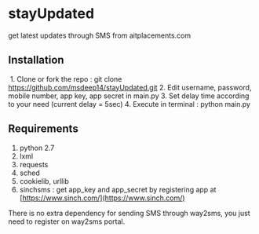 # stayUpdated
get latest updates through SMS from aitplacements.com

## Installation
  1. Clone or fork the repo : git clone https://github.com/msdeep14/stayUpdated.git
  2. Edit username, password, mobile number, app key, app secret in main.py
  3. Set delay time according to your need (current delay = 5sec)
  4. Execute in terminal : python main.py

## Requirements
  1. python 2.7
  2. lxml
  3. requests
  4. sched
  5. cookielib, urllib
  6. sinchsms : get app_key and app_secret by registering app at [https://www.sinch.com/](https://www.sinch.com/)
  
  There is no extra dependency for sending SMS through way2sms, you just need to register on way2sms portal.

